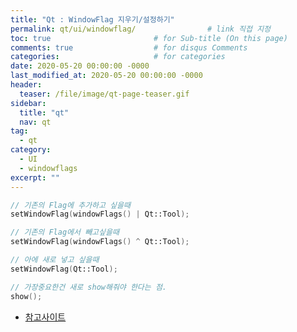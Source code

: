 ```yaml
---
title: "Qt : WindowFlag 지우기/설정하기"
permalink: qt/ui/windowflag/                # link 직접 지정
toc: true                       # for Sub-title (On this page)
comments: true                  # for disqus Comments
categories:                     # for categories
date: 2020-05-20 00:00:00 -0000
last_modified_at: 2020-05-20 00:00:00 -0000
header:
  teaser: /file/image/qt-page-teaser.gif
sidebar:
  title: "qt"
  nav: qt
tag:
  - qt
category:
  - UI
  - windowflags
excerpt: ""
---
```


```cpp
// 기존의 Flag에 추가하고 싶을때
setWindowFlag(windowFlags() | Qt::Tool);

// 기존의 Flag에서 빼고싶을때
setWindowFlag(windowFlags() ^ Qt::Tool);       

// 아에 새로 넣고 싶을때
setWindowFlag(Qt::Tool);        

// 가장중요한건 새로 show해줘야 한다는 점.
show();
```

* [참고사이트](https://forum.qt.io/topic/87289/removing-always-on-top-flag-doesn-t-work-windows)